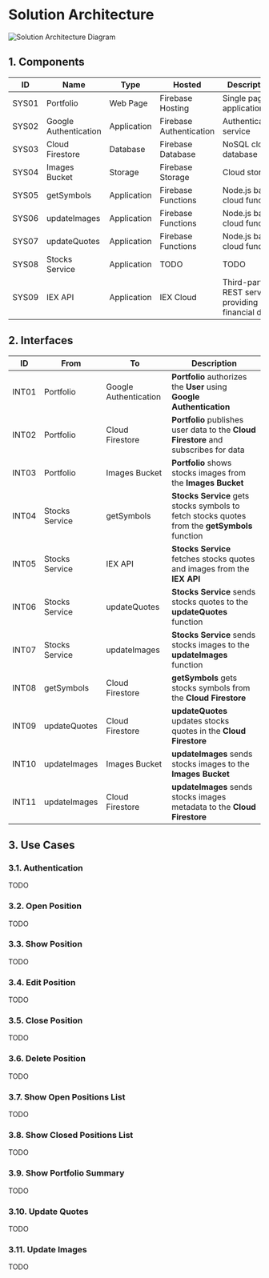 # Solution Architecture

![Solution Architecture Diagram](https://raw.githubusercontent.com/loginov-rocks/Portfolio/dev/docs/diagrams/Solution-Architecture.png)

## 1. Components

| ID | Name | Type | Hosted | Description |
| --- | --- | --- | --- | --- |
| SYS01 | Portfolio | Web Page | Firebase Hosting | Single page application |
| SYS02 | Google Authentication | Application | Firebase Authentication | Authentication service |
| SYS03 | Cloud Firestore | Database | Firebase Database | NoSQL cloud database |
| SYS04 | Images Bucket | Storage | Firebase Storage | Cloud storage |
| SYS05 | getSymbols | Application | Firebase Functions | Node.js based cloud function |
| SYS06 | updateImages | Application | Firebase Functions | Node.js based cloud function |
| SYS07 | updateQuotes | Application | Firebase Functions | Node.js based cloud function |
| SYS08 | Stocks Service | Application | TODO | TODO |
| SYS09 | IEX API | Application | IEX Cloud | Third-party REST service providing financial data |

## 2. Interfaces

| ID | From | To | Description |
| --- | --- | --- | --- |
| INT01 | Portfolio | Google Authentication | **Portfolio** authorizes the **User** using **Google Authentication** |
| INT02 | Portfolio | Cloud Firestore | **Portfolio** publishes user data to the **Cloud Firestore** and subscribes for data |
| INT03 | Portfolio | Images Bucket | **Portfolio** shows stocks images from the **Images Bucket** |
| INT04 | Stocks Service | getSymbols | **Stocks Service** gets stocks symbols to fetch stocks quotes from the **getSymbols** function |
| INT05 | Stocks Service | IEX API | **Stocks Service** fetches stocks quotes and images from the **IEX API** |
| INT06 | Stocks Service | updateQuotes | **Stocks Service** sends stocks quotes to the **updateQuotes** function |
| INT07 | Stocks Service | updateImages | **Stocks Service** sends stocks images to the **updateImages** function |
| INT08 | getSymbols | Cloud Firestore | **getSymbols** gets stocks symbols from the **Cloud Firestore** |
| INT09 | updateQuotes | Cloud Firestore | **updateQuotes** updates stocks quotes in the **Cloud Firestore** |
| INT10 | updateImages | Images Bucket | **updateImages** sends stocks images to the **Images Bucket** |
| INT11 | updateImages | Cloud Firestore | **updateImages** sends stocks images metadata to the **Cloud Firestore** |

## 3. Use Cases

### 3.1. Authentication

TODO

### 3.2. Open Position

TODO

### 3.3. Show Position

TODO

### 3.4. Edit Position

TODO

### 3.5. Close Position

TODO

### 3.6. Delete Position

TODO

### 3.7. Show Open Positions List

TODO

### 3.8. Show Closed Positions List

TODO

### 3.9. Show Portfolio Summary

TODO

### 3.10. Update Quotes

TODO

### 3.11. Update Images

TODO
